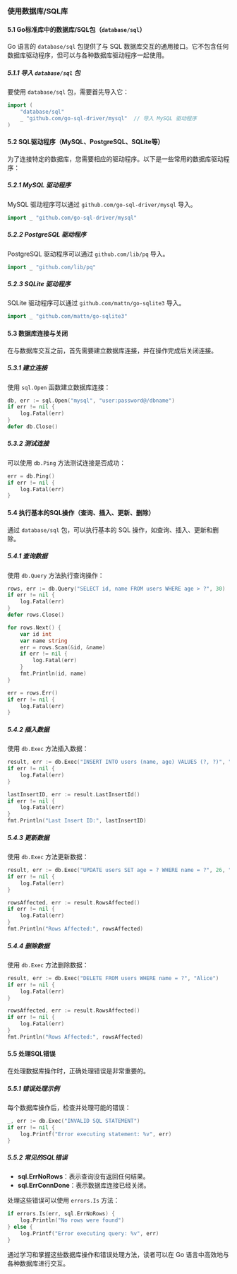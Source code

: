 ### 使用数据库/SQL库

#### 5.1 Go标准库中的数据库/SQL包（`database/sql`）

Go 语言的 `database/sql` 包提供了与 SQL 数据库交互的通用接口。它不包含任何数据库驱动程序，但可以与各种数据库驱动程序一起使用。

##### 5.1.1 导入 `database/sql` 包
要使用 `database/sql` 包，需要首先导入它：
```go
import (
    "database/sql"
    _ "github.com/go-sql-driver/mysql"  // 导入 MySQL 驱动程序
)
```

#### 5.2 SQL驱动程序（MySQL、PostgreSQL、SQLite等）

为了连接特定的数据库，您需要相应的驱动程序。以下是一些常用的数据库驱动程序：

##### 5.2.1 MySQL 驱动程序
MySQL 驱动程序可以通过 `github.com/go-sql-driver/mysql` 导入。
```go
import _ "github.com/go-sql-driver/mysql"
```

##### 5.2.2 PostgreSQL 驱动程序
PostgreSQL 驱动程序可以通过 `github.com/lib/pq` 导入。
```go
import _ "github.com/lib/pq"
```

##### 5.2.3 SQLite 驱动程序
SQLite 驱动程序可以通过 `github.com/mattn/go-sqlite3` 导入。
```go
import _ "github.com/mattn/go-sqlite3"
```

#### 5.3 数据库连接与关闭

在与数据库交互之前，首先需要建立数据库连接，并在操作完成后关闭连接。

##### 5.3.1 建立连接
使用 `sql.Open` 函数建立数据库连接：
```go
db, err := sql.Open("mysql", "user:password@/dbname")
if err != nil {
    log.Fatal(err)
}
defer db.Close()
```

##### 5.3.2 测试连接
可以使用 `db.Ping` 方法测试连接是否成功：
```go
err = db.Ping()
if err != nil {
    log.Fatal(err)
}
```

#### 5.4 执行基本的SQL操作（查询、插入、更新、删除）

通过 `database/sql` 包，可以执行基本的 SQL 操作，如查询、插入、更新和删除。

##### 5.4.1 查询数据
使用 `db.Query` 方法执行查询操作：
```go
rows, err := db.Query("SELECT id, name FROM users WHERE age > ?", 30)
if err != nil {
    log.Fatal(err)
}
defer rows.Close()

for rows.Next() {
    var id int
    var name string
    err = rows.Scan(&id, &name)
    if err != nil {
        log.Fatal(err)
    }
    fmt.Println(id, name)
}

err = rows.Err()
if err != nil {
    log.Fatal(err)
}
```

##### 5.4.2 插入数据
使用 `db.Exec` 方法插入数据：
```go
result, err := db.Exec("INSERT INTO users (name, age) VALUES (?, ?)", "Alice", 25)
if err != nil {
    log.Fatal(err)
}

lastInsertID, err := result.LastInsertId()
if err != nil {
    log.Fatal(err)
}
fmt.Println("Last Insert ID:", lastInsertID)
```

##### 5.4.3 更新数据
使用 `db.Exec` 方法更新数据：
```go
result, err := db.Exec("UPDATE users SET age = ? WHERE name = ?", 26, "Alice")
if err != nil {
    log.Fatal(err)
}

rowsAffected, err := result.RowsAffected()
if err != nil {
    log.Fatal(err)
}
fmt.Println("Rows Affected:", rowsAffected)
```

##### 5.4.4 删除数据
使用 `db.Exec` 方法删除数据：
```go
result, err := db.Exec("DELETE FROM users WHERE name = ?", "Alice")
if err != nil {
    log.Fatal(err)
}

rowsAffected, err := result.RowsAffected()
if err != nil {
    log.Fatal(err)
}
fmt.Println("Rows Affected:", rowsAffected)
```

#### 5.5 处理SQL错误

在处理数据库操作时，正确处理错误是非常重要的。

##### 5.5.1 错误处理示例
每个数据库操作后，检查并处理可能的错误：
```go
_, err := db.Exec("INVALID SQL STATEMENT")
if err != nil {
    log.Printf("Error executing statement: %v", err)
}
```

##### 5.5.2 常见的SQL错误
- **sql.ErrNoRows**：表示查询没有返回任何结果。
- **sql.ErrConnDone**：表示数据库连接已经关闭。

处理这些错误可以使用 `errors.Is` 方法：
```go
if errors.Is(err, sql.ErrNoRows) {
    log.Println("No rows were found")
} else {
    log.Printf("Error executing query: %v", err)
}
```

通过学习和掌握这些数据库操作和错误处理方法，读者可以在 Go 语言中高效地与各种数据库进行交互。